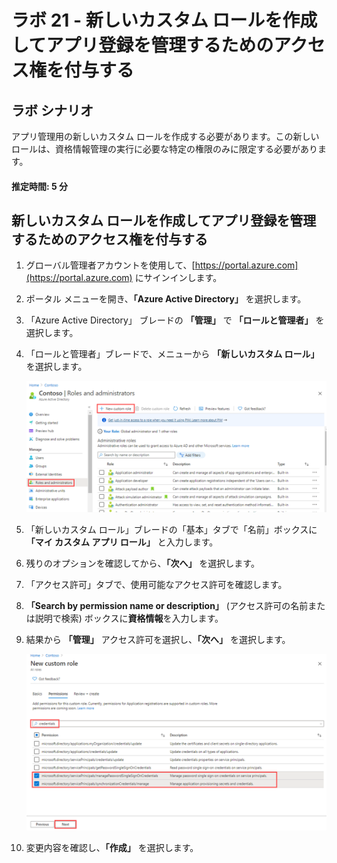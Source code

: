 ﻿---
lab:
    title: '21 - 新しいカスタム ロールを作成してアプリ登録を管理するためのアクセス権を付与する'
    learning path: '03'
    module: 'モジュール 01 - SSO 用エンタープライズ アプリの統合の計画と設計を行う'
---

# ラボ 21 - 新しいカスタム ロールを作成してアプリ登録を管理するためのアクセス権を付与する

## ラボ シナリオ

アプリ管理用の新しいカスタム ロールを作成する必要があります。この新しいロールは、資格情報管理の実行に必要な特定の権限のみに限定する必要があります。

#### 推定時間: 5 分

## 新しいカスタム ロールを作成してアプリ登録を管理するためのアクセス権を付与する

1. グローバル管理者アカウントを使用して、[https://portal.azure.com](https://portal.azure.com) にサインインします。

1. ポータル メニューを開き、**「Azure Active Directory」** を選択します。

1. 「Azure Active Directory」 ブレードの **「管理」** で **「ロールと管理者」** を選択します。

1. 「ロールと管理者」ブレードで、メニューから **「新しいカスタム ロール」** を選択します。

    ![「新しいカスタム ロール」メニュー オプションが強調表示されている「ロールと管理者」ブレードを表示している画面イメージ](./media/lp3-mod1-new-custom-role.png)

1. 「新しいカスタム ロール」ブレードの「基本」タブで「名前」ボックスに **「マイ カスタム アプリ ロール」** と入力します。

1. 残りのオプションを確認してから、**「次へ」** を選択します。

1. 「アクセス許可」タブで、使用可能なアクセス許可を確認します。

1. **「Search by permission name or description」** (アクセス許可の名前または説明で検索) ボックスに**資格情報**を入力します。

1. 結果から **「管理」** アクセス許可を選択し、**「次へ」** を選択します。

    ![検索、アクセス許可の管理、「次へ」が強調表示された「新しいカスタム ロールのアクセス許可」タブを表示している画面イメージ](./media/lp3-mod1-custom-role-permissions.png)

1. 変更内容を確認し、**「作成」** を選択します。
